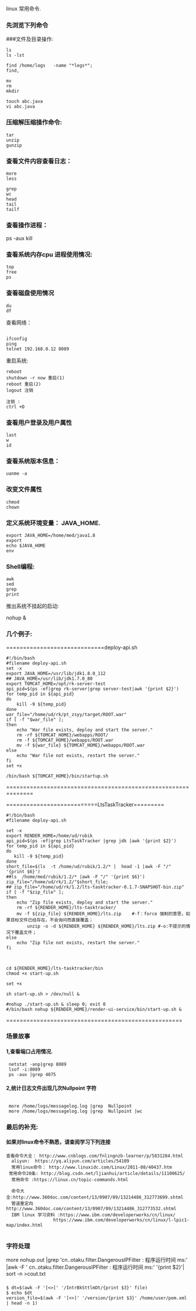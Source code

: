 
linux 常用命令.
### 先浏览下列命令

###文件及目录操作:
```
ls
ls -lst

find /home/logs   -name "*logs*";
find,

mv 
rm 
mkdir 

touch abc.java
vi abc.java
```

### 压缩解压缩操作命令:

```
tar
unzip
gunzip 
```
### 查看文件内容查看日志：
```
more 
less

grep
wc
head
tail
tailf
```

### 查看操作进程：
ps -aux 
kill 

### 查看系统内存cpu 进程使用情况:
```
top
free
ps 
```
### 查看磁盘使用情况
```
du
df
```
查看网络：
```

ifconfig
ping 
telnet 192.168.0.12 8089
```
重启系统:
```
reboot
shutdown -r now 重启(1) 
reboot 重启(2) 
logout 注销 

注销 :
ctrl +D 
```
### 查看用户登录及用户属性
```
last
w
id
```

### 查看系统版本信息：
```
uanme -a
```
### 改变文件属性
```
chmod
chown

```
### 定义系统环境变量： JAVA_HOME.
```
export JAVA_HOME=/home/med/java1.8
export
echo $JAVA_HOME
env

```
### Shell编程:
```
awk
sed
grep 
print
```

推出系统不挂起的启动:

nohup 
&

### 几个例子:

=============================deploy-api.sh
```
#!/bin/bash
#filename deploy-api.sh
set -x
export JAVA_HOME=/usr/lib/jdk1.8.0_112
## JAVA_HOME=/usr/lib/jdk1.7.0_80
export TOMCAT_HOME=/opt/rk-server-test
api_pid=$(ps -ef|grep rk-server|grep server-test|awk '{print $2}')
for temp_pid in ${api_pid}
do 
    kill -9 ${temp_pid}
done
war_file="/home/ud/rk/pt_zsyy/target/ROOT.war"
if [ -f "$war_file" ];
then
    echo "War file exists, deploy and start the server."
    rm -rf ${TOMCAT_HOME}/webapps/ROOT/
    rm -f ${TOMCAT_HOME}/webapps/ROOT.war
    mv -f ${war_file} ${TOMCAT_HOME}/webapps/ROOT.war
else
    echo "War file not exists, restart the server."
fi
set +x

/bin/bash ${TOMCAT_HOME}/bin/startup.sh
```
==============================================================



===========================LtsTaskTracker=========
```
#!/bin/bash
#filename deploy-api.sh

set -x
export RENDER_HOME=/home/ud/rubik
api_pid=$(ps -ef|grep LtsTaskTracker |grep jdk |awk '{print $2}')
for temp_pid in ${api_pid}
do 
   kill -9 ${temp_pid}
done
short_file=$(ls  -t /home/ud/rubik/1.2/* |  head -1 |awk -F "/" '{print $6}')
##ls  /home/med/rubik/1.2/* |awk -F "/" '{print $6}')
zip_file="/home/ud/rk/1.2/"$short_file;
## zip_file="/home/ud/rk/1.2/lts-tasktracker-0.1.7-SNAPSHOT-bin.zip"
if [ -f "$zip_file" ];
then
    echo "Zip file exists, deploy and start the server."
    rm -rf ${RENDER_HOME}/lts-tasktracker/
    mv -f ${zip_file} ${RENDER_HOME}/lts.zip    #-f：force 强制的意思，如果目标文件已经存在，不会询问而直接覆盖；
        unzip -o -d ${RENDER_HOME} ${RENDER_HOME}/lts.zip #-o:不提示的情况下覆盖文件；
else
    echo "Zip file not exists, restart the server."
fi



cd ${RENDER_HOME}/lts-tasktracker/bin
chmod +x start-up.sh

set +x

sh start-up.sh > /dev/null &

#nohup ./start-up.sh & sleep 0; exit 0
#/bin/bash nohup ${RENDER_HOME}/render-ui-service/bin/start-up.sh &
```

====================================================

### 场景故事
#### 1,查看端口占用情况.
```
 netstat -anp|grep 8089
 lsof -i:8089
 ps -aux |grep 4075
```
#### 2,统计日志文件出现几次Nullpoint 字符
```

 more /home/logs/messagelog.log |grep  Nullpoint 
 more /home/logs/messagelog.log |grep  Nullpoint |wc
```

### 最后的补充: 
#### 如果对linux命令不熟悉，请查阅学习下列连接
```
查看命令大全： http://www.cnblogs.com/fnlingnzb-learner/p/5831284.html
  aliyun:  https://yq.aliyun.com/articles/54109
  常用linux命令： http://www.linuxidc.com/Linux/2011-08/40437.htm
 常用命令20条: http://blog.csdn.net/ljianhui/article/details/11100625/
  常用命令 :https://linux.cn/topic-commands.html

  命令大全:http://www.360doc.com/content/13/0907/09/13214486_312773699.shtml
  管道重定向 http://www.360doc.com/content/13/0907/09/13214486_312773532.shtml
  IBM linux 学习资料 :https://www.ibm.com/developerworks/cn/linux/
                  https://www.ibm.com/developerworks/cn/linux/l-lpic1-map/index.html
				  
```  

### 字符处理
 more nohup.out |grep  'cn..otaku.filter.DangerousIPFilter  : 程序运行时间 ms:' |awk -F ' cn..otaku.filter.DangerousIPFilter  : 程序运行时间 ms:' '{print $2}'| sort -n >cout.txt


### 
#### 
```
$ dt=$(awk -F '[<>]' '/IntrBkSttlmDt/{print $3}' file)
$ echo $dt
version_file=$(awk -F '[<>]' '/version/{print $3}' /home/user/pom.xml  | head -n 1)

```
